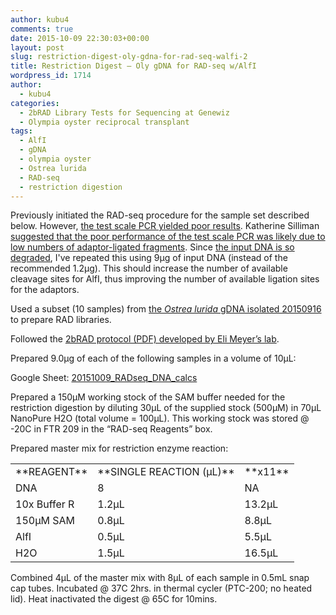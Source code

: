 ```yaml
---
author: kubu4
comments: true
date: 2015-10-09 22:30:03+00:00
layout: post
slug: restriction-digest-oly-gdna-for-rad-seq-walfi-2
title: Restriction Digest – Oly gDNA for RAD-seq w/AlfI
wordpress_id: 1714
author:
  - kubu4
categories:
  - 2bRAD Library Tests for Sequencing at Genewiz
  - Olympia oyster reciprocal transplant
tags:
  - AlfI
  - gDNA
  - olympia oyster
  - Ostrea lurida
  - RAD-seq
  - restriction digestion
---
```


Previously initiated the RAD-seq procedure for the sample set described below. However, [the test scale PCR yielded poor results](2015/10/02/pcr-oly-rad-seq-test-scale-pcr-2.html). Katherine Silliman [suggested that the poor performance of the test scale PCR was likely due to low numbers of adaptor-ligated fragments](https://onsnetwork.org/kubu4/2015/10/02/pcr-oly-rad-seq-test-scale-pcr-2/#comments). Since [the input DNA is so degraded](2015/09/17/agarose-gel-olympia-oyster-whole-body-gdna-integrity-check.html), I've repeated this using 9μg of input DNA (instead of the recommended 1.2μg). This should increase the number of available cleavage sites for AlfI, thus improving the number of available ligation sites for the adaptors.

Used a subset (10 samples) from [the _Ostrea lurida_ gDNA isolated 20150916](2015/09/16/dna-isolation-olympia-oyster-whole-body.html) to prepare RAD libraries.

Followed the [2bRAD protocol (PDF) developed by Eli Meyer’s lab](httpss://github.com/sr320/LabDocs/blob/master/protocols/External_Protocols/2bRAD_11Aug2015.pdf).

Prepared 9.0μg of each of the following samples in a volume of 10μL:

Google Sheet: [20151009_RADseq_DNA_calcs](httpss://docs.google.com/spreadsheets/d/1jAA9lAhKaG1ZMYczH2rGc1mK4ovltWgbTGzrMN8ZNKQ/edit?usp=sharing)





Prepared a 150μM working stock of the SAM buffer needed for the restriction digestion by diluting 30μL of the supplied stock (500μM) in 70μL NanoPure H2O (total volume = 100μL). This working stock was stored @ -20C in FTR 209 in the “RAD-seq Reagents” box.

Prepared master mix for restriction enzyme reaction:

<table >
<tbody >
<tr >

<td >**REAGENT**
</td>

<td >**SINGLE REACTION (μL)**
</td>

<td >**x11**
</td>
</tr>
<tr >

<td >DNA
</td>

<td >8
</td>

<td >NA
</td>
</tr>
<tr >

<td >10x Buffer R
</td>

<td >1.2μL
</td>

<td >13.2μL
</td>
</tr>
<tr >

<td >150μM SAM
</td>

<td >0.8μL
</td>

<td >8.8μL
</td>
</tr>
<tr >

<td >AlfI
</td>

<td >0.5μL
</td>

<td >5.5μL
</td>
</tr>
<tr >

<td >H2O
</td>

<td >1.5μL
</td>

<td >16.5μL
</td>
</tr>
</tbody>
</table>



Combined 4μL of the master mix with 8μL of each sample in 0.5mL snap cap tubes. Incubated @ 37C 2hrs. in thermal cycler (PTC-200; no heated lid). Heat inactivated the digest @ 65C for 10mins.
